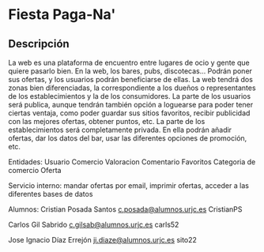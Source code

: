 # Fiesta Paga-Na'

## Descripción
La web es una plataforma de encuentro entre lugares de ocio y gente que quiere pasarlo bien. En la web, los bares, pubs, discotecas... Podrán poner sus ofertas, y los usuarios podrán beneficiarse de ellas. 
La web tendrá dos zonas bien diferenciadas, la correspondiente a los dueños o representantes de los establecimientos y la de los consumidores.
La parte de los usuarios será publica, aunque tendrán también opción a loguearse para poder tener ciertas ventaja, como poder guardar sus sitios favoritos, recibir publicidad con las mejores ofertas, obtener puntos, etc.
La parte de los establecimientos será completamente privada. En ella podrán añadir ofertas, dar los datos del bar, usar las diferentes opciones de promoción, etc.

Entidades:
  Usuario
  Comercio
  Valoracion
  Comentario
  Favoritos
  Categoria de comercio
  Oferta
  
 Servicio interno:
 mandar ofertas por email, imprimir ofertas, acceder a las diferentes bases de datos

 Alumnos:
  Cristian Posada Santos
  c.posada@alumnos.urjc.es
  CristianPS
  
  Carlos Gil Sabrido
  c.gilsab@alumnos.urjc.es
  carls52
  
  Jose Ignacio Díaz Errejón
  ji.diaze@alumnos.urjc.es
  sito22
